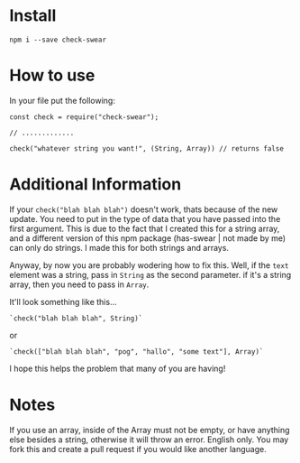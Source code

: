 # Install

```
npm i --save check-swear
```

# How to use

In your file put the following:

```
const check = require("check-swear");

// .............

check("whatever string you want!", (String, Array)) // returns false
```

# Additional Information

If your `check("blah blah blah")` doesn't work, thats because of the new update.
You need to put in the type of data that you have passed into the first argument.
This is due to the fact that I created this for a string array, and a different version of this npm package (has-swear | not made by me) can only do strings. I made this for both strings and arrays.

Anyway, by now you are probably wodering how to fix this. Well, if the `text` element was a string, pass in `String` as the second parameter. if it's a string array, then you need to pass in `Array`.

It'll look something like this...

```
`check("blah blah blah", String)`
```

or

```
`check(["blah blah blah", "pog", "hallo", "some text"], Array)`
```

I hope this helps the problem that many of you are having!

# Notes

If you use an array, inside of the Array must not be empty, or have anything else besides a string, otherwise it will throw an error.
English only. You may fork this and create a pull request if you would like another language.